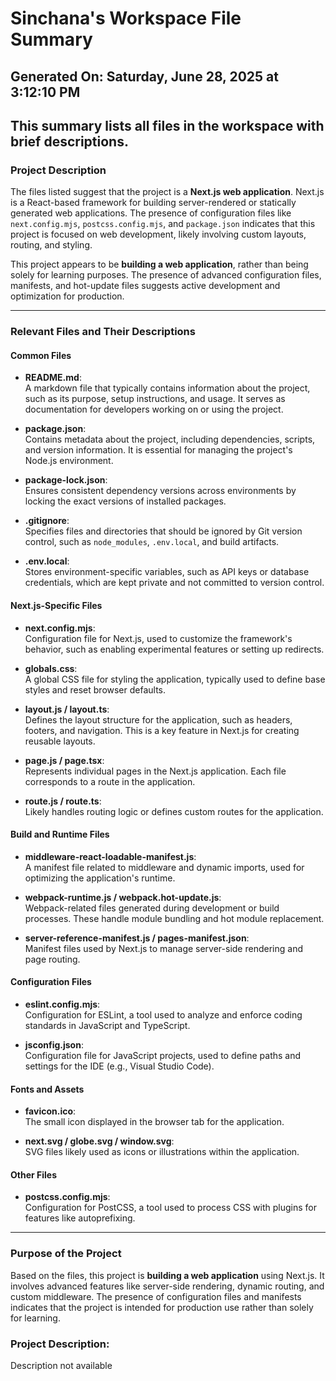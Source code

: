 # Sinchana's Workspace File Summary
## Generated On: Saturday, June 28, 2025 at 3:12:10 PM
This summary lists all files in the workspace with brief descriptions.
---
### Project Description
The files listed suggest that the project is a **Next.js web application**. Next.js is a React-based framework for building server-rendered or statically generated web applications. The presence of configuration files like `next.config.mjs`, `postcss.config.mjs`, and `package.json` indicates that this project is focused on web development, likely involving custom layouts, routing, and styling.

This project appears to be **building a web application**, rather than being solely for learning purposes. The presence of advanced configuration files, manifests, and hot-update files suggests active development and optimization for production.

---

### Relevant Files and Their Descriptions

#### Common Files
- **README.md**:  
  A markdown file that typically contains information about the project, such as its purpose, setup instructions, and usage. It serves as documentation for developers working on or using the project.

- **package.json**:  
  Contains metadata about the project, including dependencies, scripts, and version information. It is essential for managing the project's Node.js environment.

- **package-lock.json**:  
  Ensures consistent dependency versions across environments by locking the exact versions of installed packages.

- **.gitignore**:  
  Specifies files and directories that should be ignored by Git version control, such as `node_modules`, `.env.local`, and build artifacts.

- **.env.local**:  
  Stores environment-specific variables, such as API keys or database credentials, which are kept private and not committed to version control.

#### Next.js-Specific Files
- **next.config.mjs**:  
  Configuration file for Next.js, used to customize the framework's behavior, such as enabling experimental features or setting up redirects.

- **globals.css**:  
  A global CSS file for styling the application, typically used to define base styles and reset browser defaults.

- **layout.js / layout.ts**:  
  Defines the layout structure for the application, such as headers, footers, and navigation. This is a key feature in Next.js for creating reusable layouts.

- **page.js / page.tsx**:  
  Represents individual pages in the Next.js application. Each file corresponds to a route in the application.

- **route.js / route.ts**:  
  Likely handles routing logic or defines custom routes for the application.

#### Build and Runtime Files
- **middleware-react-loadable-manifest.js**:  
  A manifest file related to middleware and dynamic imports, used for optimizing the application's runtime.

- **webpack-runtime.js / webpack.hot-update.js**:  
  Webpack-related files generated during development or build processes. These handle module bundling and hot module replacement.

- **server-reference-manifest.js / pages-manifest.json**:  
  Manifest files used by Next.js to manage server-side rendering and page routing.

#### Configuration Files
- **eslint.config.mjs**:  
  Configuration for ESLint, a tool used to analyze and enforce coding standards in JavaScript and TypeScript.

- **jsconfig.json**:  
  Configuration file for JavaScript projects, used to define paths and settings for the IDE (e.g., Visual Studio Code).

#### Fonts and Assets
- **favicon.ico**:  
  The small icon displayed in the browser tab for the application.

- **next.svg / globe.svg / window.svg**:  
  SVG files likely used as icons or illustrations within the application.

#### Other Files
- **postcss.config.mjs**:  
  Configuration for PostCSS, a tool used to process CSS with plugins for features like autoprefixing.

---

### Purpose of the Project
Based on the files, this project is **building a web application** using Next.js. It involves advanced features like server-side rendering, dynamic routing, and custom middleware. The presence of configuration files and manifests indicates that the project is intended for production use rather than solely for learning. 
### Project Description:
 Description not available
